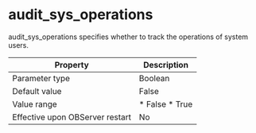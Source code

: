 audit_sys_operations 
=========================================

audit_sys_operations specifies whether to track the operations of system users. 


|          **Property**           |                                            **Description**                                             |
|---------------------------------|--------------------------------------------------------------------------------------------------------|
| Parameter type                  | Boolean                                                                                                |
| Default value                   | False                                                                                                  |
| Value range                     | * False   * True    |
| Effective upon OBServer restart | No                                                                                                     |



